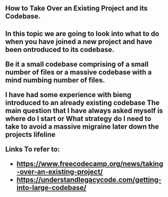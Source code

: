<h2>How to Take Over an Existing Project and its Codebase.<h2>

<p>
In this topic we are going to look into what to do when you have joined a new project and have been ontroduced to its codebase.


Be it a small codebase comprising of a small number of files or a massive codebase with a mind numbing number of files.

I have had some experience with bieng introduced to an already existing codebase
The main question that I have always asked myself is where do I start or What strategy do I need to take to avoid a massive migraine later
down the projects lifeline
<p/>

Links To refer to:
- https://www.freecodecamp.org/news/taking-over-an-existing-project/
- https://understandlegacycode.com/getting-into-large-codebase/
